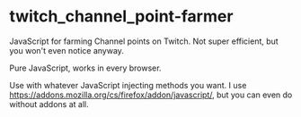 # twitch_channel_point-farmer
JavaScript for farming Channel points on Twitch. Not super efficient, but you won't even notice anyway.

Pure JavaScript, works in every browser.

Use with whatever JavaScript injecting methods you want. I use https://addons.mozilla.org/cs/firefox/addon/javascript/, but you can even do without addons at all.
